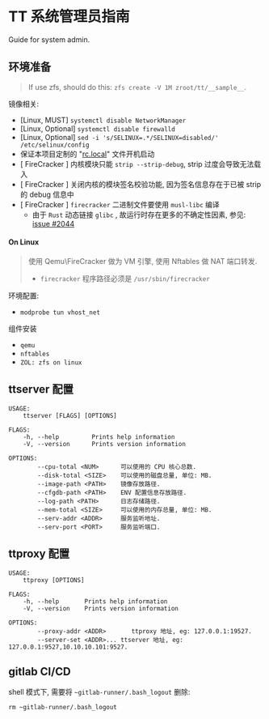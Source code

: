 # TT 系统管理员指南

Guide for system admin.

## 环境准备

> If use zfs, should do this: `zfs create -V 1M zroot/tt/__sample__`.

镜像相关:
- [Linux, MUST] `systemctl disable NetworkManager`
- [Linux, Optional] `systemctl disable firewalld`
- [Linux, Optional] `sed -i 's/SELINUX=.*/SELINUX=disabled/' /etc/selinux/config`
- 保证本项目定制的 "[rc.local](../tools/images/linux_vm/rc.local)" 文件开机启动
- [ FireCracker ] 内核模块只能 `strip --strip-debug`, strip 过度会导致无法载入
- [ FireCracker ] 关闭内核的模块签名校验功能, 因为签名信息存在于已被 strip 的 debug 信息中
- [ FireCracker ] `firecracker` 二进制文件要使用 `musl-libc` 编译
    - 由于 `Rust` 动态链接 `glibc` , 故运行时存在更多的不确定性因素, 参见: [issue #2044](https://github.com/firecracker-microvm/firecracker/issues/2044)

#### On Linux

> 使用 Qemu\FireCracker 做为 VM 引擎, 使用 Nftables 做 NAT 端口转发.
>
> - `firecracker` 程序路径必须是 `/usr/sbin/firecracker`

环境配置:

- `modprobe tun vhost_net`

组件安装

- `qemu`
- `nftables`
- `ZOL: zfs on linux`

## ttserver 配置

```shell
USAGE:
    ttserver [FLAGS] [OPTIONS]

FLAGS:
    -h, --help         Prints help information
    -V, --version      Prints version information

OPTIONS:
        --cpu-total <NUM>      可以使用的 CPU 核心总数.
        --disk-total <SIZE>    可以使用的磁盘总量, 单位: MB.
        --image-path <PATH>    镜像存放路径.
        --cfgdb-path <PATH>    ENV 配置信息存放路径.
        --log-path <PATH>      日志存储路径.
        --mem-total <SIZE>     可以使用的内存总量, 单位: MB.
        --serv-addr <ADDR>     服务监听地址.
        --serv-port <PORT>     服务监听端口.
```

## ttproxy 配置

```shell
USAGE:
    ttproxy [OPTIONS]

FLAGS:
    -h, --help       Prints help information
    -V, --version    Prints version information

OPTIONS:
        --proxy-addr <ADDR>       ttproxy 地址, eg: 127.0.0.1:19527.
        --server-set <ADDR>... ttserver 地址, eg: 127.0.0.1:9527,10.10.10.101:9527.
```

## gitlab CI/CD

shell 模式下, 需要将 `~gitlab-runner/.bash_logout` 删除:

```shell
rm ~gitlab-runner/.bash_logout
```

